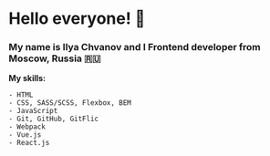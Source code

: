 # Hello everyone! &#128075;

### My name is Ilya Chvanov and I Frontend developer from Moscow, Russia 🇷🇺

**My skills:**
```
- HTML
- CSS, SASS/SCSS, Flexbox, BEM
- JavaScript
- Git, GitHub, GitFlic
- Webpack
- Vue.js
- React.js
```